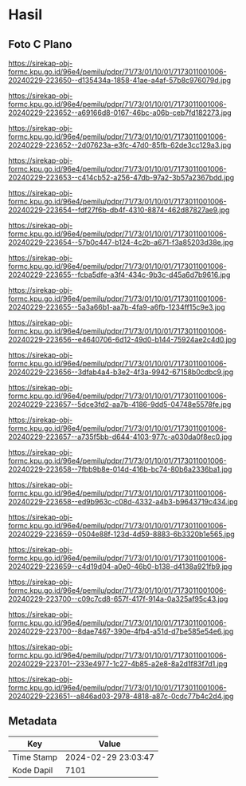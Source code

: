 # Hasil

## Foto C Plano

https://sirekap-obj-formc.kpu.go.id/96e4/pemilu/pdpr/71/73/01/10/01/7173011001006-20240229-223650--d135434a-1858-41ae-a4af-57b8c976079d.jpg

https://sirekap-obj-formc.kpu.go.id/96e4/pemilu/pdpr/71/73/01/10/01/7173011001006-20240229-223652--a69166d8-0167-46bc-a06b-ceb7fd182273.jpg

https://sirekap-obj-formc.kpu.go.id/96e4/pemilu/pdpr/71/73/01/10/01/7173011001006-20240229-223652--2d07623a-e3fc-47d0-85fb-62de3cc129a3.jpg

https://sirekap-obj-formc.kpu.go.id/96e4/pemilu/pdpr/71/73/01/10/01/7173011001006-20240229-223653--c414cb52-a256-47db-97a2-3b57a2367bdd.jpg

https://sirekap-obj-formc.kpu.go.id/96e4/pemilu/pdpr/71/73/01/10/01/7173011001006-20240229-223654--fdf27f6b-db4f-4310-8874-462d87827ae9.jpg

https://sirekap-obj-formc.kpu.go.id/96e4/pemilu/pdpr/71/73/01/10/01/7173011001006-20240229-223654--57b0c447-b124-4c2b-a671-f3a85203d38e.jpg

https://sirekap-obj-formc.kpu.go.id/96e4/pemilu/pdpr/71/73/01/10/01/7173011001006-20240229-223655--fcba5dfe-a3f4-434c-9b3c-d45a6d7b9616.jpg

https://sirekap-obj-formc.kpu.go.id/96e4/pemilu/pdpr/71/73/01/10/01/7173011001006-20240229-223655--5a3a66b1-aa7b-4fa9-a6fb-1234ff15c9e3.jpg

https://sirekap-obj-formc.kpu.go.id/96e4/pemilu/pdpr/71/73/01/10/01/7173011001006-20240229-223656--e4640706-6d12-49d0-b144-75924ae2c4d0.jpg

https://sirekap-obj-formc.kpu.go.id/96e4/pemilu/pdpr/71/73/01/10/01/7173011001006-20240229-223656--3dfab4a4-b3e2-4f3a-9942-67158b0cdbc9.jpg

https://sirekap-obj-formc.kpu.go.id/96e4/pemilu/pdpr/71/73/01/10/01/7173011001006-20240229-223657--5dce3fd2-aa7b-4186-9dd5-04748e5578fe.jpg

https://sirekap-obj-formc.kpu.go.id/96e4/pemilu/pdpr/71/73/01/10/01/7173011001006-20240229-223657--a735f5bb-d644-4103-977c-a030da0f8ec0.jpg

https://sirekap-obj-formc.kpu.go.id/96e4/pemilu/pdpr/71/73/01/10/01/7173011001006-20240229-223658--7fbb9b8e-014d-416b-bc74-80b6a2336ba1.jpg

https://sirekap-obj-formc.kpu.go.id/96e4/pemilu/pdpr/71/73/01/10/01/7173011001006-20240229-223658--ed9b963c-c08d-4332-a4b3-b9643719c434.jpg

https://sirekap-obj-formc.kpu.go.id/96e4/pemilu/pdpr/71/73/01/10/01/7173011001006-20240229-223659--0504e88f-123d-4d59-8883-6b3320b1e565.jpg

https://sirekap-obj-formc.kpu.go.id/96e4/pemilu/pdpr/71/73/01/10/01/7173011001006-20240229-223659--c4d19d04-a0e0-46b0-b138-d4138a921fb9.jpg

https://sirekap-obj-formc.kpu.go.id/96e4/pemilu/pdpr/71/73/01/10/01/7173011001006-20240229-223700--c09c7cd8-657f-417f-914a-0a325af95c43.jpg

https://sirekap-obj-formc.kpu.go.id/96e4/pemilu/pdpr/71/73/01/10/01/7173011001006-20240229-223700--8dae7467-390e-4fb4-a51d-d7be585e54e6.jpg

https://sirekap-obj-formc.kpu.go.id/96e4/pemilu/pdpr/71/73/01/10/01/7173011001006-20240229-223701--233e4977-1c27-4b85-a2e8-8a2d1f83f7d1.jpg

https://sirekap-obj-formc.kpu.go.id/96e4/pemilu/pdpr/71/73/01/10/01/7173011001006-20240229-223651--a846ad03-2978-4818-a87c-0cdc77b4c2d4.jpg


## Metadata

| Key        | Value               |
| ---------- | ------------------- |
| Time Stamp | 2024-02-29 23:03:47 |
| Kode Dapil | 7101                |



